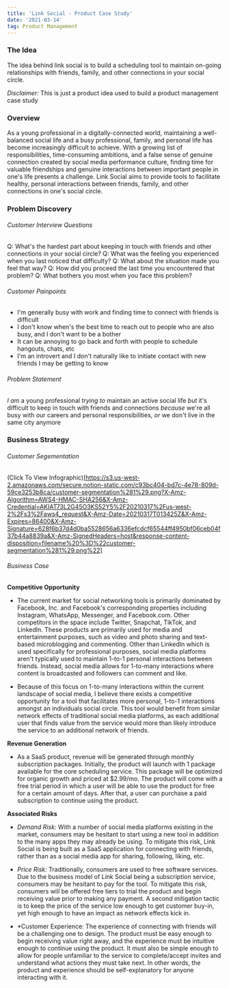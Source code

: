 ```yaml
---
title: 'Link Social - Product Case Study'
date: '2021-03-14'
tag: Product Management
---
```


### The Idea
The idea behind link social is to build a scheduling tool to maintain on-going relationships with friends, family, and other connections in your social circle. 

*Disclaimer:* This is just a product idea used to build a product management case study

### Overview
As a young professional in a digitally-connected world, maintaining a well-balanced social life and a busy professional, family, and personal life has become increasingly difficult to achieve. With a growing list of responsibilities, time-consuming ambitions, and a false sense of genuine connection created by social media performance culture, finding time for valuable friendships and genuine interactions between important people in one's life presents a challenge. Link Social aims to provide tools to facilitate healthy, personal interactions between friends, family, and other connections in one's social circle.

### Problem Discovery
###### Customer Interview Questions
Q: What's the hardest part about keeping in touch with friends and other connections in your social circle?
Q: What was the feeling you experienced when you last noticed that difficulty?
Q: What about the situation made you feel that way?
Q: How did you proceed the last time you encountered that problem?
Q: What bothers you most when you face this problem?

###### Customer Painpoints
- I'm generally busy with work and finding time to connect with friends is difficult
- I don't know when's the best time to reach out to people who are also busy, and I don't want to be a bother
- It can be annoying to go back and forth with people to schedule hangouts, chats, etc
- I'm an introvert and I don't naturally like to initiate contact with new friends I may be getting to know

###### Problem Statement
*I am* a young professional *trying to* maintain an active social life *but* it's difficult to keep in touch with friends and connections *because* we're all busy with our careers and personal responsibilities, *or* we don't live in the same city anymore

### Business Strategy
###### Customer Segementation
(Click To View Infographic)[https://s3.us-west-2.amazonaws.com/secure.notion-static.com/c93bc404-bd7c-4e78-809d-59ce3253b8ca/customer-segmentation%281%29.png?X-Amz-Algorithm=AWS4-HMAC-SHA256&X-Amz-Credential=AKIAT73L2G45O3KS52Y5%2F20210317%2Fus-west-2%2Fs3%2Faws4_request&X-Amz-Date=20210317T013425Z&X-Amz-Expires=86400&X-Amz-Signature=628f6b37d4d0ba5528656a6336efcdcf65544ff4950bf06ceb04f37b44a8839a&X-Amz-SignedHeaders=host&response-content-disposition=filename%20%3D%22customer-segmentation%281%29.png%22]

###### Business Case
**Competitive Opportunity**
- The current market for social networking tools is primarily dominated by Facebook, Inc. and Facebook's corresponding properties including Instagram, WhatsApp, Messenger, and Facebook.com. Other competitors in the space include Twitter, Snapchat, TikTok, and LinkedIn. These products are primarily used for media and entertainment purposes, such as video and photo sharing and text-based microblogging and commenting. Other than LinkedIn which is used specifically for professional purposes, social media platforms aren't typically used to maintain 1-to-1 personal interactions between friends. Instead, social media allows for 1-to-many interactions where content is broadcasted and followers can comment and like. 

- Because of this focus on 1-to-many interactions within the current landscape of social media, I believe there exists a competitive opportunity for a tool that facilitates more personal, 1-to-1 interactions amongst an individuals social circle. This tool would benefit from similar network effects of traditional social media platforms, as each additional user that finds value from the service would more than likely introduce the service to an additional network of friends.

**Revenue Generation**
- As a SaaS product, revenue will be generated through monthly subscription packages. Initially, the product will launch with 1 package available for the core scheduling service. This package will be optimized for organic growth and priced at $2.99/mo. The product will come with a free trial period in which a user will be able to use the product for free for a certain amount of days. After that, a user can purchase a paid subscription to continue using the product.

**Associated Risks**
- *Demand Risk:* With a number of social media platforms existing in the market, consumers may be hesitant to start using a new tool in addition to the many apps they may already be using. To mitigate this risk, Link Social is being built as a SaaS application for connecting with friends, rather than as a social media app for sharing, following, liking, etc. 

- *Price Risk:* Traditionally, consumers are used to free software services. Due to the business model of Link Social being a subscription service, consumers may be hesitant to pay for the tool. To mitigate this risk, consumers will be offered free tiers to trial the product and begin receiving value prior to making any payment. A second mitigation tactic is to keep the price of the service low enough to get customer buy-in, yet high enough to have an impact as network effects kick in.

- *Customer Experience: The experience of connecting with friends will be a challenging one to design. The product must be easy enough to begin receiving value right away, and the experience must be intuitive enough to continue using the product. It must also be simple enough to allow for people unfamiliar to the service to complete/accept invites and understand what actions they must take next. In other words, the product and experience should be self-explanatory for anyone interacting with it.